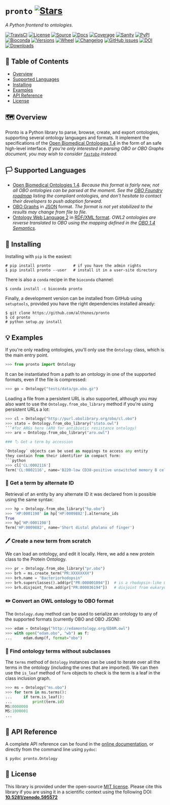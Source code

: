 # `pronto` [![Stars](https://img.shields.io/github/stars/althonos/pronto.svg?style=social&maxAge=3600&label=Star)](https://github.com/althonos/pronto/stargazers)

*A Python frontend to ontologies.*

[![TravisCI](https://img.shields.io/travis/althonos/pronto/master.svg?&maxAge=600&style=flat-square)](https://travis-ci.com/althonos/pronto/branches)
[![License](https://img.shields.io/badge/license-MIT-blue.svg?style=flat-square&maxAge=2678400)](https://choosealicense.com/licenses/mit/)
[![Source](https://img.shields.io/badge/source-GitHub-303030.svg?maxAge=2678400&style=flat-square)](https://github.com/althonos/pronto/)
[![Docs](https://img.shields.io/readthedocs/pronto?style=flat-square&maxAge=3600)](http://pronto.readthedocs.io/en/stable/?badge=stable)
[![Coverage](https://img.shields.io/codecov/c/gh/althonos/pronto?style=flat-square&maxAge=3600)](https://codecov.io/gh/althonos/pronto/)
[![Sanity](https://img.shields.io/codacy/grade/157b5fd24e5648ea80580f28399e79a4.svg?style=flat-square&maxAge=3600)](https://codacy.com/app/althonos/pronto)
[![PyPI](https://img.shields.io/pypi/v/pronto.svg?style=flat-square&maxAge=3600)](https://pypi.python.org/pypi/pronto)
[![Bioconda](https://img.shields.io/conda/vn/bioconda/pronto?style=flat-square&maxAge=3600)](https://anaconda.org/bioconda/pronto)
[![Versions](https://img.shields.io/pypi/pyversions/pronto.svg?style=flat-square&maxAge=3600)](https://pypi.org/project/pronto/#files)
[![Wheel](https://img.shields.io/pypi/wheel/pronto?style=flat-square&maxAge=3600)](https://pypi.org/project/pronto/#files)
[![Changelog](https://img.shields.io/badge/keep%20a-changelog-8A0707.svg?maxAge=2678400&style=flat-square)](https://github.com/althonos/pronto/blob/master/CHANGELOG.md)
[![GitHub issues](https://img.shields.io/github/issues/althonos/pronto.svg?style=flat-square&maxAge=600)](https://github.com/althonos/pronto/issues)
[![DOI](https://img.shields.io/badge/doi-10.5281%2Fzenodo.595572-purple?style=flat-square&maxAge=2678400)](https://doi.org/10.5281/zenodo.595572)
[![Downloads](https://img.shields.io/badge/dynamic/json?style=flat-square&color=303f9f&maxAge=86400&label=downloads&query=%24.total_downloads&url=https%3A%2F%2Fapi.pepy.tech%2Fapi%2Fprojects%2Fpronto)](https://pepy.tech/project/pronto)

## 🚩 Table of Contents

- [Overview](#%EF%B8%8F-overview)
- [Supported Languages](#%EF%B8%8F-supported-languages)
- [Installing](#-installing)
- [Examples](#-examples)
- [API Reference](#-api-reference)
- [License](#-license)

## 🗺️ Overview

Pronto is a Python library to parse, browse, create, and export
ontologies, supporting several ontology languages and formats. It
implement the specifications of the
[Open Biomedical Ontologies 1.4](http://owlcollab.github.io/oboformat/doc/obo-syntax.html)
in the form of an safe high-level interface. *If you're only interested in
parsing OBO or OBO Graphs document, you may wish to consider
[`fastobo`](https://pypi.org/project/fastobo) instead.*


## 🏳️ Supported Languages

- [Open Biomedical Ontologies 1.4](http://owlcollab.github.io/oboformat/doc/GO.format.obo-1_4.html).
  *Because this format is fairly new, not all OBO ontologies can be parsed at the
  moment. See the [OBO Foundry roadmap](https://github.com/orgs/fastobo/projects/2)
  listing the compliant ontologies, and don't hesitate to contact their developers
  to push adoption forward.*
- [OBO Graphs](https://github.com/geneontology/obographs) in [JSON](http://json.org/)
  format. *The format is not yet stabilized to the results may change from file
  to file.*
- [Ontology Web Language 2](https://www.w3.org/TR/owl2-overview/>)
  in [RDF/XML format](https://www.w3.org/TR/2012/REC-owl2-mapping-to-rdf-20121211/).
  *OWL2 ontologies are reverse translated to OBO using the mapping defined in the
  [OBO 1.4 Semantics](http://owlcollab.github.io/oboformat/doc/obo-syntax.html).*

## 🔧 Installing


Installing with `pip` is the easiest:
```console
# pip install pronto          # if you have the admin rights
$ pip install pronto --user   # install it in a user-site directory
```

There is also a `conda` recipe in the `bioconda` channel:
```console
$ conda install -c bioconda pronto
```

Finally, a development version can be installed from GitHub
using `setuptools`, provided you have the right dependencies
installed already:
```console
$ git clone https://github.com/althonos/pronto
$ cd pronto
# python setup.py install
```

## 💡 Examples

If you're only reading ontologies, you'll only use the `Ontology`
class, which is the main entry point.

```python
>>> from pronto import Ontology
```

It can be instantiated from a path to an ontology in one of the supported
formats, even if the file is compressed:
```python
>>> go = Ontology("tests/data/go.obo.gz")
```

Loading a file from a persistent URL is also supported, although you may also
want to use the `Ontology.from_obo_library` method if you're using persistent
URLs a lot:
```python
>>> cl = Ontology("http://purl.obolibrary.org/obo/cl.obo")
>>> stato = Ontology.from_obo_library("stato.owl")
```#for ARGs here (ARO for antibiotic resistance ontology)
>>> aro = Ontology.from_obo_library("aro.owl")

### 🏷️ Get a term by accession

`Ontology` objects can be used as mappings to access any entity
they contain from their identifier in compact form:
```python
>>> cl['CL:0002116']
Term('CL:0002116', name='B220-low CD38-positive unswitched memory B cell')
```

### 🔎 Get a term by alternate ID

Retrieval of an entity by any alternate ID it was declared from is possible
using the same syntax:
```python
>>> hp = Ontology.from_obo_library("hp.obo")
>>> 'HP:0001198' in hp['HP:0009882'].alternate_ids
True
>>> hp['HP:0001198']
Term('HP:0009882', name='Short distal phalanx of finger')
```

### 🖊️ Create a new term from scratch

We can load an ontology, and edit it locally. Here, we add a new protein class
to the Protein Ontology.
```python
>>> pr = Ontology.from_obo_library("pr.obo")
>>> brh = ms.create_term("PR:XXXXXXXX")
>>> brh.name = "Bacteriorhodopsin"
>>> brh.superclasses().add(pr["PR:000001094"])  # is a rhodopsin-like G-protein
>>> brh.disjoint_from.add(pr["PR:000036194"])   # disjoint from eukaryotic proteins
```

### ✏️ Convert an OWL ontology to OBO format

The `Ontology.dump` method can be used to serialize an ontology to any of the
supported formats (currently OBO and OBO JSON):
```python
>>> edam = Ontology("http://edamontology.org/EDAM.owl")
>>> with open("edam.obo", "wb") as f:
...     edam.dump(f, format="obo")
```

### 🌿 Find ontology terms without subclasses

The `terms` method of `Ontology` instances can be used to
iterate over all the terms in the ontology (including the
ones that are imported). We can then use the `is_leaf`
method of `Term` objects to check is the term is a leaf in the
class inclusion graph.

```python
>>> ms = Ontology("ms.obo")
>>> for term in ms.terms():
...     if term.is_leaf():
...         print(term.id)
MS:0000000
MS:1000001
...
```

<!-- ### 🤝 Merging several ontologies -->

## 📖 API Reference

A complete API reference can be found in the
[online documentation](https://pronto.readthedocs.io/en/latest/api.html), or
directly from the command line using `pydoc`:
```console
$ pydoc pronto.Ontology
```

## 📜 License

This library is provided under the open-source
[MIT license](https://choosealicense.com/licenses/mit/).
Please cite this library if you are using it in a scientific
context using the following DOI:
[**10.5281/zenodo.595572**](https://doi.org/10.5281/zenodo.595572)
